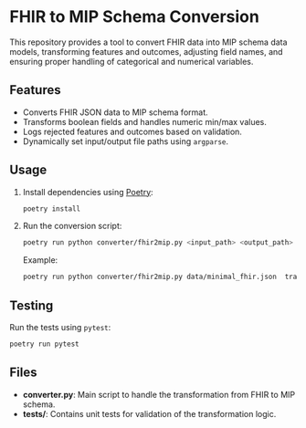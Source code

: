 # FHIR to MIP Schema Conversion

This repository provides a tool to convert FHIR data into MIP schema data models, transforming features and outcomes, adjusting field names, and ensuring proper handling of categorical and numerical variables.

## Features

- Converts FHIR JSON data to MIP schema format.
- Transforms boolean fields and handles numeric min/max values.
- Logs rejected features and outcomes based on validation.
- Dynamically set input/output file paths using `argparse`.

## Usage

1. Install dependencies using [Poetry](https://python-poetry.org/):
    ```bash
    poetry install
    ```

2. Run the conversion script:
    ```bash
    poetry run python converter/fhir2mip.py <input_path> <output_path> <rejected_file_path>
    ```

    Example:
    ```bash
    poetry run python converter/fhir2mip.py data/minimal_fhir.json  transformed_data.json rejected_codes.txt
    ```

## Testing

Run the tests using `pytest`:
```bash
poetry run pytest
```

## Files

- **converter.py**: Main script to handle the transformation from FHIR to MIP schema.
- **tests/**: Contains unit tests for validation of the transformation logic.